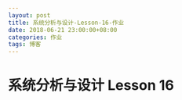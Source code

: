 ```yaml
---
layout: post
title: 系统分析与设计-Lesson-16-作业
date: 2018-06-21 23:00:00+08:00
categories: 作业
tags: 博客
---
```


# 系统分析与设计 Lesson 16
